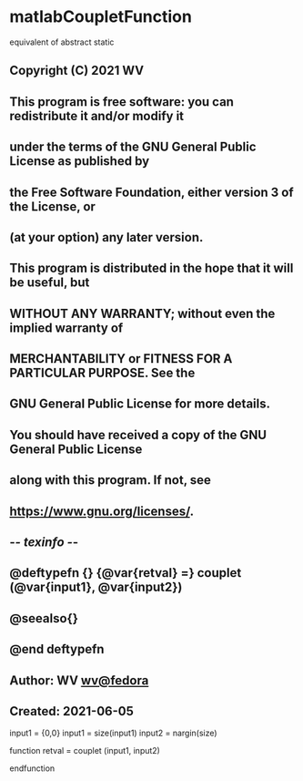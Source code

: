 # matlabCoupletFunction
equivalent of abstract static

## Copyright (C) 2021 WV
## 
## This program is free software: you can redistribute it and/or modify it
## under the terms of the GNU General Public License as published by
## the Free Software Foundation, either version 3 of the License, or
## (at your option) any later version.
## 
## This program is distributed in the hope that it will be useful, but
## WITHOUT ANY WARRANTY; without even the implied warranty of
## MERCHANTABILITY or FITNESS FOR A PARTICULAR PURPOSE.  See the
## GNU General Public License for more details.
## 
## You should have received a copy of the GNU General Public License
## along with this program.  If not, see
## <https://www.gnu.org/licenses/>.

## -*- texinfo -*- 
## @deftypefn {} {@var{retval} =} couplet (@var{input1}, @var{input2})
##
## @seealso{}
## @end deftypefn

## Author: WV <wv@fedora>
## Created: 2021-06-05
input1 = {0,0}
input1 = size(input1)
input2 = nargin(size)

function retval = couplet (input1, input2)


endfunction

